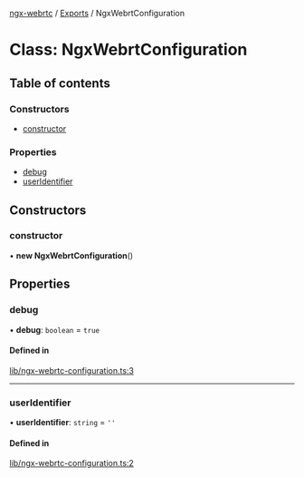 [ngx-webrtc](https://github.com/lotterfriends/ngx-webrtc/tree/main/libs/ngx-webrtc/docs/README.md) / [Exports](https://github.com/lotterfriends/ngx-webrtc/tree/main/libs/ngx-webrtc/docs/modules.md) / NgxWebrtConfiguration

# Class: NgxWebrtConfiguration

## Table of contents

### Constructors

- [constructor](https://github.com/lotterfriends/ngx-webrtc/tree/main/libs/ngx-webrtc/docs/classes/NgxWebrtConfiguration.md#constructor)

### Properties

- [debug](https://github.com/lotterfriends/ngx-webrtc/tree/main/libs/ngx-webrtc/docs/classes/NgxWebrtConfiguration.md#debug)
- [userIdentifier](https://github.com/lotterfriends/ngx-webrtc/tree/main/libs/ngx-webrtc/docs/classes/NgxWebrtConfiguration.md#useridentifier)

## Constructors

### constructor

• **new NgxWebrtConfiguration**()

## Properties

### debug

• **debug**: `boolean` = `true`

#### Defined in

[lib/ngx-webrtc-configuration.ts:3](https://github.com/lotterfriends/video-chat/blob/a615e2f/libs/ngx-webrtc/src/lib/ngx-webrtc-configuration.ts#L3)

___

### userIdentifier

• **userIdentifier**: `string` = `''`

#### Defined in

[lib/ngx-webrtc-configuration.ts:2](https://github.com/lotterfriends/video-chat/blob/a615e2f/libs/ngx-webrtc/src/lib/ngx-webrtc-configuration.ts#L2)
